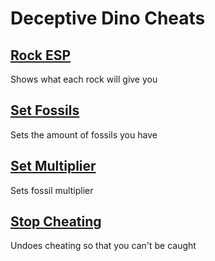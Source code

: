 # Deceptive Dino Cheats

## [Rock ESP](rockESP.js)
Shows what each rock will give you

## [Set Fossils](setFossils.js)
Sets the amount of fossils you have

## [Set Multiplier](setMultiplier.js)
Sets fossil multiplier

## [Stop Cheating](stopCheating.js)
Undoes cheating so that you can't be caught
